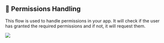 ## 🚀 Permissions Handling

This flow is used to handle permissions in your app. It will check if the user has granted the required permissions and if not, it will request them.

![]('../assets/images/preview/permissions.jpg')